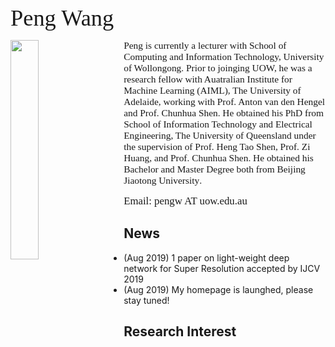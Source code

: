 <p><span style="font-size:260%;font-family:times;">Peng Wang</span></p>

<p><img style="float:left; padding-right: 30px;" src="https://www.dropbox.com/s/nmgcsheobkru8tj/webpage%20%282%29.jpg?dl=1" width="30%"></p>
<p><span style="font-size:110%;font-family:times">Peng is currently a lecturer with School of Computing and Information Technology, University of Wollongong. Prior to joinging UOW, he was a research fellow with Auatralian Institute for Machine Learning (AIML), The University of Adelaide, working with Prof. Anton van den Hengel and Prof. Chunhua Shen. He obtained his PhD from School of Information Technology and Electrical Engineering, The University of Queensland under the supervision of Prof. Heng Tao Shen, Prof. Zi Huang, and Prof. Chunhua Shen. He obtained his Bachelor and Master Degree both from Beijing Jiaotong University</span>.</p>

<p><span style="font-size:120%;font-family:times">Email: pengw AT uow.edu.au</span></p>

## News
- (Aug 2019) 1 paper on light-weight deep network for Super Resolution accepted by IJCV 2019
- (Aug 2019) My homepage is launghed, please stay tuned!

## Research Interest

